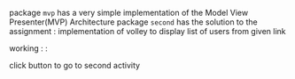 package `mvp` has a very simple implementation of the Model View Presenter(MVP) Architecture
package `second` has the solution to the assignment : implementation of volley to display list of users from given link

working  : : 

click button to go to second activity
